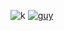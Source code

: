 ![k](https://64.media.tumblr.com/c1a8621b9609597607136c4414e1561a/689741eb3c8ecfec-24/s1280x1920/e8c95ece92ca97452e1307453280d2ade0fb9044.pnj)
[![guy](https://64.media.tumblr.com/0b084a180f3c4f51ec2d3cb9ce59cf0c/48eeae782b88948d-fe/s75x75_c1/bc2f38aec50d138b95d2a7f338b2cc115dc78c74.gifv)](https://rentry.co/angelsarecute/)
